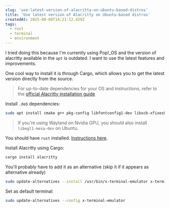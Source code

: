 ```yaml
---
slug: 'use-latest-version-of-alacritty-on-ubuntu-based-distros'
title: 'Use latest version of Alacritty on Ubuntu-based distros'
createdAt: 2025-08-09T14:21:12.429Z
tags:
  - rust
  - terminal
  - environment
---
```


I tried doing this because I'm currently using Pop!\_OS and the version of alacritty available in the `apt` is outdated. I want to use the latest features and improvements.

One cool way to install it is through Cargo, which allows you to get the latest version directly from the source.

> For up-to-date dependencies for your OS and instructions, refer to the [official Alacritty installation guide](https://github.com/alacritty/alacritty/blob/master/INSTALL.md#dependencies)

Install `.deb` dependencies:

```bash
sudo apt install cmake g++ pkg-config libfontconfig1-dev libxcb-xfixes0-dev libxkbcommon-dev python3
```

> If you're using Wayland on Nvidia GPU, you should also install `libegl1-mesa-dev` on Ubuntu.

You should have `rust` installed. [Instructions here](https://www.rust-lang.org/learn/get-started#installing-rust).

Install Alacritty using Cargo:

```bash
cargo install alacritty
```

You'll probably have to add it as an alternative (skip it if it appears as alternative already)

```bash
sudo update-alternatives --install /usr/bin/x-terminal-emulator x-terminal-emulator $HOME/.cargo/bin/alacritty 50
```

Set as default terminal:

```bash
sudo update-alternatives --config x-terminal-emulator
```
